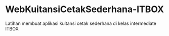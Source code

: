 # WebKuitansiCetakSederhana-ITBOX
Latihan membuat aplikasi kuitansi cetak sederhana di kelas intermediate ITBOX
